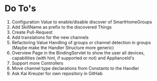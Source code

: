# Do To's

1. Configuration Value to enable/disable discover of SmartHomeGroups
2. Add SkillName as prefix to the discovered Things
3. Create Pull-Request
4. Add translations for the new channels
5. Refactoring Value Handling of groups or channel detection in groups (Maybe make the Handler Structure more generic)
6. Overview Page in the BindingServlet to show the user all devices, capabilities (with hint, if supported or not) and ApplianceId's
7. Support more Controllers
8. Move channel type declarations from Constants to the Handler
9. Ask Kai Kreuzer for own repository in GitHab
